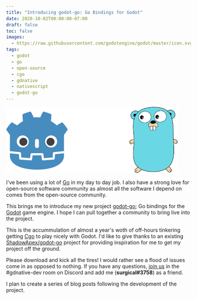 ```yaml
---
title: "Introducing godot-go: Go Bindings for Godot"
date: 2020-10-02T00:00:00-07:00
draft: false
toc: false
images:
  - https://raw.githubusercontent.com/godotengine/godot/master/icon.svg
tags:
  - godot
  - go
  - open-source
  - cgo
  - gdnative
  - nativescript
  - godot-go
---
```


![Godot + Go](img/godot_plus_go.png)

I've been using a lot of [Go](https://golang.org/) in my day to day job. I also have a strong love for open-source software community as almost all the software I depend on comes from the open-source community.

This brings me to introduce my new project [godot-go](https://github.com/godot-go/godot-go); Go bindings for the [Godot](https://godotengine.org/) game engine. I hope I can pull together a community to bring live into the project.

This is the accummulation of almost a year's woth of off-hours tinkering getting [Cgo](https://golang.org/cmd/cgo/) to play nicely with Godot. I'd like to give thanks to an existing [ShadowApex/godot-go](https://github.com/ShadowApex/godot-go/) project for providing inspiration for me to get my project off the ground.

Please download and kick all the tires! I would rather see a flood of issues come in as opposed to nothing. If you have any questions, [join us](https://discord.gg/4JBkykG) in the #gdnative-dev room on Discord and add me (**surgical#3758**) as a friend.

I plan to create a series of blog posts following the development of the project.
